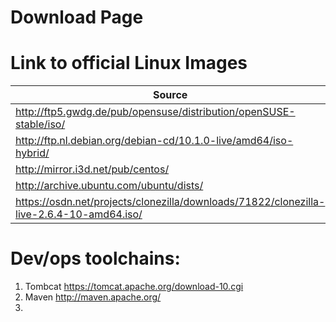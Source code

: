 # Download Page


# Link to official Linux Images
| Source																														 | Distro   |
| -------------------------------------------------------------------| -------- |
| http://ftp5.gwdg.de/pub/opensuse/distribution/openSUSE-stable/iso/ | opensuse |
| http://ftp.nl.debian.org/debian-cd/10.1.0-live/amd64/iso-hybrid/   | debian   |
| http://mirror.i3d.net/pub/centos/																	 | Centos   |
| http://archive.ubuntu.com/ubuntu/dists/														 | Ubuntu   |
| https://osdn.net/projects/clonezilla/downloads/71822/clonezilla-live-2.6.4-10-amd64.iso/ | clonezilla(backup solution) | 

# Dev/ops toolchains:

1. Tombcat https://tomcat.apache.org/download-10.cgi 
2. Maven http://maven.apache.org/
3. 
